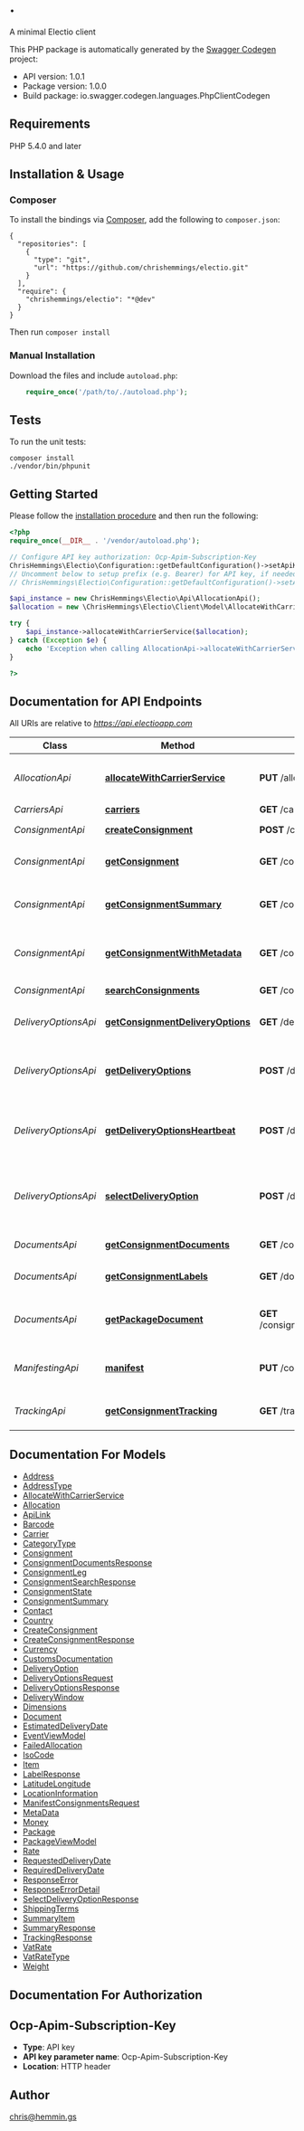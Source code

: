 # .
A minimal Electio client

This PHP package is automatically generated by the [Swagger Codegen](https://github.com/swagger-api/swagger-codegen) project:

- API version: 1.0.1
- Package version: 1.0.0
- Build package: io.swagger.codegen.languages.PhpClientCodegen

## Requirements

PHP 5.4.0 and later

## Installation & Usage
### Composer

To install the bindings via [Composer](http://getcomposer.org/), add the following to `composer.json`:

```
{
  "repositories": [
    {
      "type": "git",
      "url": "https://github.com/chrishemmings/electio.git"
    }
  ],
  "require": {
    "chrishemmings/electio": "*@dev"
  }
}
```

Then run `composer install`

### Manual Installation

Download the files and include `autoload.php`:

```php
    require_once('/path/to/./autoload.php');
```

## Tests

To run the unit tests:

```
composer install
./vendor/bin/phpunit
```

## Getting Started

Please follow the [installation procedure](#installation--usage) and then run the following:

```php
<?php
require_once(__DIR__ . '/vendor/autoload.php');

// Configure API key authorization: Ocp-Apim-Subscription-Key
ChrisHemmings\Electio\Configuration::getDefaultConfiguration()->setApiKey('Ocp-Apim-Subscription-Key', 'YOUR_API_KEY');
// Uncomment below to setup prefix (e.g. Bearer) for API key, if needed
// ChrisHemmings\Electio\Configuration::getDefaultConfiguration()->setApiKeyPrefix('Ocp-Apim-Subscription-Key', 'Bearer');

$api_instance = new ChrisHemmings\Electio\Api\AllocationApi();
$allocation = new \ChrisHemmings\Electio\Client\Model\AllocateWithCarrierService(); // \ChrisHemmings\Electio\Client\Model\AllocateWithCarrierService | Consignment to create

try {
    $api_instance->allocateWithCarrierService($allocation);
} catch (Exception $e) {
    echo 'Exception when calling AllocationApi->allocateWithCarrierService: ', $e->getMessage(), PHP_EOL;
}

?>
```

## Documentation for API Endpoints

All URIs are relative to *https://api.electioapp.com*

Class | Method | HTTP request | Description
------------ | ------------- | ------------- | -------------
*AllocationApi* | [**allocateWithCarrierService**](docs/Api/AllocationApi.md#allocatewithcarrierservice) | **PUT** /allocation/allocateWithCarrierService | Allocate a consignment to a specified delivery service
*CarriersApi* | [**carriers**](docs/Api/CarriersApi.md#carriers) | **GET** /carriers/getcarriers | Get carriers
*ConsignmentApi* | [**createConsignment**](docs/Api/ConsignmentApi.md#createconsignment) | **POST** /consignments | Create a consignment
*ConsignmentApi* | [**getConsignment**](docs/Api/ConsignmentApi.md#getconsignment) | **GET** /consignments/{consignmentReference} | Fetch a consignment by reference
*ConsignmentApi* | [**getConsignmentSummary**](docs/Api/ConsignmentApi.md#getconsignmentsummary) | **GET** /consignments/summary | Fetch a summary of consignment statuses
*ConsignmentApi* | [**getConsignmentWithMetadata**](docs/Api/ConsignmentApi.md#getconsignmentwithmetadata) | **GET** /consignments/getconsignmentwithmetadata/{consignmentReference} | Fetch a consignment by reference with metadata
*ConsignmentApi* | [**searchConsignments**](docs/Api/ConsignmentApi.md#searchconsignments) | **GET** /consignments/{take}/{skip} | Search for consignments
*DeliveryOptionsApi* | [**getConsignmentDeliveryOptions**](docs/Api/DeliveryOptionsApi.md#getconsignmentdeliveryoptions) | **GET** /deliveryoptions/consignment/{consignmentReference} | Fetch delivery options for a consignment
*DeliveryOptionsApi* | [**getDeliveryOptions**](docs/Api/DeliveryOptionsApi.md#getdeliveryoptions) | **POST** /deliveryoptions | Get delivery options for passed consignment details
*DeliveryOptionsApi* | [**getDeliveryOptionsHeartbeat**](docs/Api/DeliveryOptionsApi.md#getdeliveryoptionsheartbeat) | **POST** /deliveryoptions/heartbeat | Get delivery options for passed consignment details
*DeliveryOptionsApi* | [**selectDeliveryOption**](docs/Api/DeliveryOptionsApi.md#selectdeliveryoption) | **POST** /deliveryoptions/select/{deliveryOptionReference} | Use a delivery option that was generated from a previous call to /deliveryoptions
*DocumentsApi* | [**getConsignmentDocuments**](docs/Api/DocumentsApi.md#getconsignmentdocuments) | **GET** /consignments/docs/{consignmentReference} | Fetch customs documents
*DocumentsApi* | [**getConsignmentLabels**](docs/Api/DocumentsApi.md#getconsignmentlabels) | **GET** /documents/labels/{consignmentReference} | Fetch labels for a specified consignment
*DocumentsApi* | [**getPackageDocument**](docs/Api/DocumentsApi.md#getpackagedocument) | **GET** /consignments/docs/{customsDocumentType}/{consignmentReference}/{packageReference} | Fetch specific document type for given Parcel and Package
*ManifestingApi* | [**manifest**](docs/Api/ManifestingApi.md#manifest) | **PUT** /consignments/manifest | Manifest the passed consignment numbers
*TrackingApi* | [**getConsignmentTracking**](docs/Api/TrackingApi.md#getconsignmenttracking) | **GET** /tracking/{consignmentReference} | Fetch tracking information for given reference


## Documentation For Models

 - [Address](docs/Model/Address.md)
 - [AddressType](docs/Model/AddressType.md)
 - [AllocateWithCarrierService](docs/Model/AllocateWithCarrierService.md)
 - [Allocation](docs/Model/Allocation.md)
 - [ApiLink](docs/Model/ApiLink.md)
 - [Barcode](docs/Model/Barcode.md)
 - [Carrier](docs/Model/Carrier.md)
 - [CategoryType](docs/Model/CategoryType.md)
 - [Consignment](docs/Model/Consignment.md)
 - [ConsignmentDocumentsResponse](docs/Model/ConsignmentDocumentsResponse.md)
 - [ConsignmentLeg](docs/Model/ConsignmentLeg.md)
 - [ConsignmentSearchResponse](docs/Model/ConsignmentSearchResponse.md)
 - [ConsignmentState](docs/Model/ConsignmentState.md)
 - [ConsignmentSummary](docs/Model/ConsignmentSummary.md)
 - [Contact](docs/Model/Contact.md)
 - [Country](docs/Model/Country.md)
 - [CreateConsignment](docs/Model/CreateConsignment.md)
 - [CreateConsignmentResponse](docs/Model/CreateConsignmentResponse.md)
 - [Currency](docs/Model/Currency.md)
 - [CustomsDocumentation](docs/Model/CustomsDocumentation.md)
 - [DeliveryOption](docs/Model/DeliveryOption.md)
 - [DeliveryOptionsRequest](docs/Model/DeliveryOptionsRequest.md)
 - [DeliveryOptionsResponse](docs/Model/DeliveryOptionsResponse.md)
 - [DeliveryWindow](docs/Model/DeliveryWindow.md)
 - [Dimensions](docs/Model/Dimensions.md)
 - [Document](docs/Model/Document.md)
 - [EstimatedDeliveryDate](docs/Model/EstimatedDeliveryDate.md)
 - [EventViewModel](docs/Model/EventViewModel.md)
 - [FailedAllocation](docs/Model/FailedAllocation.md)
 - [IsoCode](docs/Model/IsoCode.md)
 - [Item](docs/Model/Item.md)
 - [LabelResponse](docs/Model/LabelResponse.md)
 - [LatitudeLongitude](docs/Model/LatitudeLongitude.md)
 - [LocationInformation](docs/Model/LocationInformation.md)
 - [ManifestConsignmentsRequest](docs/Model/ManifestConsignmentsRequest.md)
 - [MetaData](docs/Model/MetaData.md)
 - [Money](docs/Model/Money.md)
 - [Package](docs/Model/Package.md)
 - [PackageViewModel](docs/Model/PackageViewModel.md)
 - [Rate](docs/Model/Rate.md)
 - [RequestedDeliveryDate](docs/Model/RequestedDeliveryDate.md)
 - [RequiredDeliveryDate](docs/Model/RequiredDeliveryDate.md)
 - [ResponseError](docs/Model/ResponseError.md)
 - [ResponseErrorDetail](docs/Model/ResponseErrorDetail.md)
 - [SelectDeliveryOptionResponse](docs/Model/SelectDeliveryOptionResponse.md)
 - [ShippingTerms](docs/Model/ShippingTerms.md)
 - [SummaryItem](docs/Model/SummaryItem.md)
 - [SummaryResponse](docs/Model/SummaryResponse.md)
 - [TrackingResponse](docs/Model/TrackingResponse.md)
 - [VatRate](docs/Model/VatRate.md)
 - [VatRateType](docs/Model/VatRateType.md)
 - [Weight](docs/Model/Weight.md)


## Documentation For Authorization


## Ocp-Apim-Subscription-Key

- **Type**: API key
- **API key parameter name**: Ocp-Apim-Subscription-Key
- **Location**: HTTP header


## Author

chris@hemmin.gs


